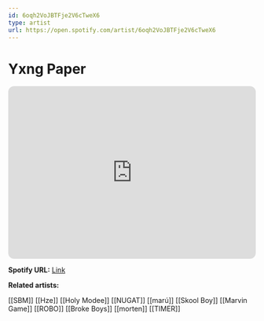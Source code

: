```yaml
---
id: 6oqh2VoJBTFje2V6cTweX6
type: artist
url: https://open.spotify.com/artist/6oqh2VoJBTFje2V6cTweX6
---
```

# Yxng Paper

<iframe style="border-radius:12px" src="https://open.spotify.com/embed/artist/6oqh2VoJBTFje2V6cTweX6" width="100%" height="352" frameBorder="0" allowfullscreen="" allow="autoplay; clipboard-write; encrypted-media; fullscreen; picture-in-picture" loading="lazy"></iframe>

**Spotify URL:** [Link](https://open.spotify.com/artist/6oqh2VoJBTFje2V6cTweX6)

**Related artists:**

[[SBM]]
[[Hze]]
[[Holy Modee]]
[[NUGAT]]
[[marú]]
[[Skool Boy]]
[[Marvin Game]]
[[ROBO]]
[[Broke Boys]]
[[morten]]
[[TIMER]]

